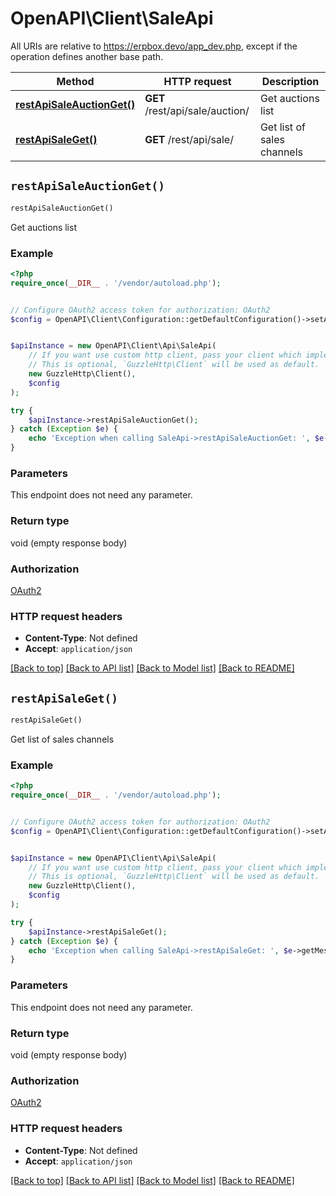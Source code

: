 # OpenAPI\Client\SaleApi

All URIs are relative to https://erpbox.devo/app_dev.php, except if the operation defines another base path.

| Method | HTTP request | Description |
| ------------- | ------------- | ------------- |
| [**restApiSaleAuctionGet()**](SaleApi.md#restApiSaleAuctionGet) | **GET** /rest/api/sale/auction/ | Get auctions list |
| [**restApiSaleGet()**](SaleApi.md#restApiSaleGet) | **GET** /rest/api/sale/ | Get list of sales channels |


## `restApiSaleAuctionGet()`

```php
restApiSaleAuctionGet()
```

Get auctions list

### Example

```php
<?php
require_once(__DIR__ . '/vendor/autoload.php');


// Configure OAuth2 access token for authorization: OAuth2
$config = OpenAPI\Client\Configuration::getDefaultConfiguration()->setAccessToken('YOUR_ACCESS_TOKEN');


$apiInstance = new OpenAPI\Client\Api\SaleApi(
    // If you want use custom http client, pass your client which implements `GuzzleHttp\ClientInterface`.
    // This is optional, `GuzzleHttp\Client` will be used as default.
    new GuzzleHttp\Client(),
    $config
);

try {
    $apiInstance->restApiSaleAuctionGet();
} catch (Exception $e) {
    echo 'Exception when calling SaleApi->restApiSaleAuctionGet: ', $e->getMessage(), PHP_EOL;
}
```

### Parameters

This endpoint does not need any parameter.

### Return type

void (empty response body)

### Authorization

[OAuth2](../../README.md#OAuth2)

### HTTP request headers

- **Content-Type**: Not defined
- **Accept**: `application/json`

[[Back to top]](#) [[Back to API list]](../../README.md#endpoints)
[[Back to Model list]](../../README.md#models)
[[Back to README]](../../README.md)

## `restApiSaleGet()`

```php
restApiSaleGet()
```

Get list of sales channels

### Example

```php
<?php
require_once(__DIR__ . '/vendor/autoload.php');


// Configure OAuth2 access token for authorization: OAuth2
$config = OpenAPI\Client\Configuration::getDefaultConfiguration()->setAccessToken('YOUR_ACCESS_TOKEN');


$apiInstance = new OpenAPI\Client\Api\SaleApi(
    // If you want use custom http client, pass your client which implements `GuzzleHttp\ClientInterface`.
    // This is optional, `GuzzleHttp\Client` will be used as default.
    new GuzzleHttp\Client(),
    $config
);

try {
    $apiInstance->restApiSaleGet();
} catch (Exception $e) {
    echo 'Exception when calling SaleApi->restApiSaleGet: ', $e->getMessage(), PHP_EOL;
}
```

### Parameters

This endpoint does not need any parameter.

### Return type

void (empty response body)

### Authorization

[OAuth2](../../README.md#OAuth2)

### HTTP request headers

- **Content-Type**: Not defined
- **Accept**: `application/json`

[[Back to top]](#) [[Back to API list]](../../README.md#endpoints)
[[Back to Model list]](../../README.md#models)
[[Back to README]](../../README.md)
